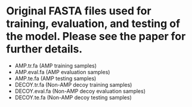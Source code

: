 # Original FASTA files used for training, evaluation, and testing of the model. Please see the paper for further details.

- AMP.tr.fa (AMP training samples)
- AMP.eval.fa (AMP evaluation samples)
- AMP.te.fa (AMP testing samples)
- DECOY.tr.fa (Non-AMP decoy training samples)
- DECOY.eval.fa (Non-AMP decoy evaluation samples)
- DECOY.te.fa (Non-AMP decoy testing samples)
